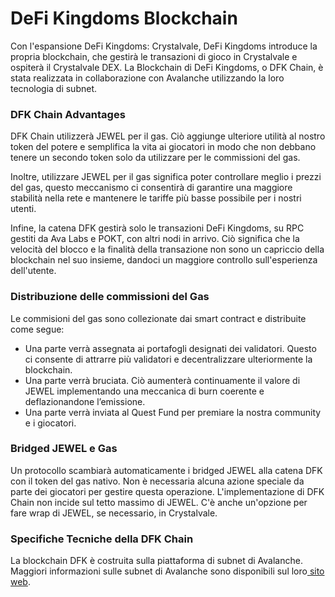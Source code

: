 # DeFi Kingdoms Blockchain

Con l'espansione DeFi Kingdoms: Crystalvale, DeFi Kingdoms introduce la propria blockchain, che gestirà le transazioni di gioco in Crystalvale e ospiterà il Crystalvale DEX. La Blockchain di DeFi Kingdoms, o DFK Chain, è stata realizzata in collaborazione con Avalanche utilizzando la loro tecnologia di subnet.

### DFK Chain Advantages

DFK Chain utilizzerà JEWEL per il gas. Ciò aggiunge ulteriore utilità al nostro token del potere e semplifica la vita ai giocatori in modo che non debbano tenere un secondo token  solo da utilizzare per le commissioni del gas.&#x20;

Inoltre, utilizzare JEWEL per il gas significa poter controllare meglio i prezzi del gas, questo meccanismo ci consentirà di garantire una maggiore stabilità nella rete e mantenere le tariffe più basse possibile per i nostri utenti.&#x20;

Infine, la catena DFK gestirà solo le transazioni DeFi Kingdoms, su RPC gestiti da Ava Labs e POKT, con altri nodi in arrivo. Ciò significa che la velocità del blocco e la finalità della transazione non sono un capriccio della blockchain nel suo insieme, dandoci un maggiore controllo sull'esperienza dell'utente.

### Distribuzione delle commissioni del Gas

Le commisioni del gas sono collezionate dai smart contract e distribuite come segue:

* Una parte verrà assegnata ai portafogli designati dei validatori. Questo ci consente di attrarre più validatori e decentralizzare ulteriormente la blockchain.
* Una parte verrà bruciata. Ciò aumenterà continuamente il valore di JEWEL implementando una meccanica di burn coerente e deflazionandone l’emissione.
* Una parte verrà inviata al Quest Fund per premiare la nostra community e i giocatori.

### Bridged JEWEL e Gas

Un protocollo scambiarà automaticamente i bridged JEWEL alla catena DFK con il token del gas nativo. Non è necessaria alcuna azione speciale da parte dei giocatori per gestire questa operazione. L'implementazione di DFK Chain non incide sul tetto massimo di JEWEL. C'è anche un'opzione per fare wrap di JEWEL, se necessario, in Crystalvale.

### Specifiche Tecniche della DFK Chain

La blockchain DFK è costruita sulla piattaforma di subnet di Avalanche. Maggiori informazioni sulle subnet di Avalanche sono disponibili sul loro[ sito web](https://docs.avax.network/build/tutorials/platform/subnets/).

